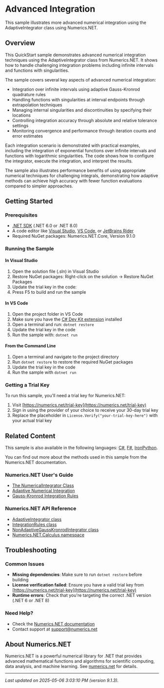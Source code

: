 # Advanced Integration

This sample illustrates more advanced numerical integration using the AdaptiveIntegrator class using Numerics.NET.

## Overview

This QuickStart sample demonstrates advanced numerical integration techniques using the AdaptiveIntegrator class 
from Numerics.NET. It shows how to handle challenging integration problems including infinite 
intervals and functions with singularities.

The sample covers several key aspects of advanced numerical integration:

- Integration over infinite intervals using adaptive Gauss-Kronrod quadrature rules
- Handling functions with singularities at interval endpoints through extrapolation techniques
- Managing internal singularities and discontinuities by specifying their locations
- Controlling integration accuracy through absolute and relative tolerance settings
- Monitoring convergence and performance through iteration counts and error estimates

Each integration scenario is demonstrated with practical examples, including the integration of 
exponential functions over infinite intervals and functions with logarithmic singularities. The code 
shows how to configure the integrator, execute the integration, and interpret the results.

The sample also illustrates performance benefits of using appropriate numerical techniques for 
challenging integrals, demonstrating how adaptive methods can achieve high accuracy with fewer 
function evaluations compared to simpler approaches.


## Getting Started

### Prerequisites

- [.NET SDK](https://dotnet.microsoft.com/download) (.NET 6.0 or .NET 8.0)
- A code editor like [Visual Studio](https://visualstudio.microsoft.com/), [VS Code](https://code.visualstudio.com/), or [JetBrains Rider](https://www.jetbrains.com/rider/)
- Required NuGet packages: Numerics.NET.Core, Version 9.1.0

### Running the Sample

#### In Visual Studio
1. Open the solution file (.sln) in Visual Studio
2. Restore NuGet packages: Right-click on the solution → Restore NuGet Packages
3. Update the trial key in the code:
4. Press F5 to build and run the sample

#### In VS Code

1. Open the project folder in VS Code
2. Make sure you have the [C# Dev Kit extension](https://marketplace.visualstudio.com/items?itemName=ms-dotnettools.csdevkit) installed
3. Open a terminal and run: `dotnet restore`
4. Update the trial key in the code 
5. Run the sample with: `dotnet run`

#### From the Command Line

1. Open a terminal and navigate to the project directory
2. Run `dotnet restore` to restore the required NuGet packages
3. Update the trial key in the code
4. Run the sample with `dotnet run`

### Getting a Trial Key

To run this sample, you'll need a trial key for Numerics.NET:

1. Visit [https://numerics.net/trial-key](https://numerics.net/trial-key)
2. Sign in using the provider of your choice to receive your 30-day trial key
3. Replace the placeholder in `License.Verify("your-trial-key-here")` with your actual trial key

## Related Content

This sample is also available in the following languages: 
[C#](https://github.com/NumericsDotNet/quickstart-csharp/tree/net8.0/mathematics/calculus/advanced-integration), [F#](https://github.com/NumericsDotNet/quickstart-fsharp/tree/net8.0/mathematics/calculus/advanced-integration), [IronPython](https://github.com/NumericsDotNet/quickstart-ironpython/tree/net8.0/mathematics/calculus/advanced-integration).

You can find out more about the methods used in this sample from the Numerics.NET documentation.

### Numerics.NET User's Guide

- [The NumericalIntegrator Class](https://numerics.net/documentation/latest/mathematics/calculus/numerical-integration/numericalintegrator-class)
- [Adaptive Numerical Integration](https://numerics.net/documentation/latest/mathematics/calculus/numerical-integration/adaptive-numerical-integration)
- [Gauss-Kronrod Integration Rules](https://numerics.net/documentation/latest/mathematics/calculus/numerical-integration/gauss-kronrod-integration-rules)

### Numerics.NET API Reference

- [AdaptiveIntegrator class](https://numerics.net/documentation/latest/reference/numerics.net.calculus.adaptiveintegrator)
- [IntegrationRules class](https://numerics.net/documentation/latest/reference/numerics.net.calculus.integrationrules)
- [NonAdaptiveGaussKronrodIntegrator class](https://numerics.net/documentation/latest/reference/numerics.net.calculus.nonadaptivegausskronrodintegrator)
- [Numerics.NET.Calculus namespace](https://numerics.net/documentation/latest/reference/numerics.net.calculus)


## Troubleshooting

### Common Issues

- **Missing dependencies**: Make sure to run `dotnet restore` before building
- **License verification failed**: Ensure you have a valid trial key from [https://numerics.net/trial-key](https://numerics.net/trial-key)
- **Runtime errors**: Check that you're targeting the correct .NET version (.NET 6 or .NET 8)

### Need Help?

- Check the [Numerics.NET documentation](https://numerics.net/documentation/)
- Contact support at [support@numerics.net](mailto:support@numerics.net?subject=AdvancedIntegration%20QuickStart%20Sample%20%28Visual+Basic%29)

## About Numerics.NET

Numerics.NET is a powerful numerical library for .NET that provides advanced mathematical 
functions and algorithms for scientific computing, data analysis, and machine learning.
See [numerics.net](https://numerics.net) for details.

---

_Last updated on 2025-05-06 3:03:10 PM (version 9.1.3)._
